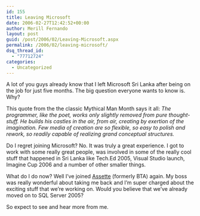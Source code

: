 ```yaml
---
id: 155
title: Leaving Microsoft
date: 2006-02-27T12:42:52+00:00
author: Merill Fernando
layout: post
guid: /post/2006/02/Leaving-Microsoft.aspx
permalink: /2006/02/leaving-microsoft/
dsq_thread_id:
  - "77712724"
categories:
  - Uncategorized
---
```

<p>A lot of you guys already know that I left Microsoft Sri Lanka after being on the job for just five&nbsp;months. The big question everyone wants to know is. Why?</p>
<p>This quote from the the classic&nbsp;Mythical Man Month says it all: <em>The programmer, like the poet, works only slightly removed from pure thought-stuff. He builds his castles in the air, from air, creating by exertion of the imagination. Few media of creation are so flexible, so easy to polish and rework, so readily capable of realizing grand conceptual structures. </em></p>
<p>Do I regret joining Microsoft? No. It was truly a great experience. I got to work with some really great people, was involved in some of the really cool stuff that happened in Sri Lanka like Tech.Ed 2005, Visual Studio launch, Imagine Cup 2006 and a number of other smaller things.</p>
<p>What do I do now? Well I&rsquo;ve joined <a href="http://www.assette.com/">Assette</a> (formerly BTA) again. My boss was really wonderful about taking me back and I&rsquo;m super charged about the exciting stuff that we&rsquo;re working on. Would you believe that we&rsquo;ve already moved on to SQL Server 2005?</p>
<p>So expect to see and hear more from me.</p>